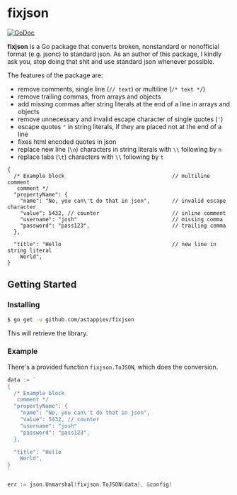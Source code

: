 # fixjson

[![GoDoc](https://img.shields.io/badge/api-reference-blue.svg?style=flat-square)](https://pkg.go.dev/github.com/astappiev/fixjson) 

**fixjson** is a Go package that converts broken, nonstandard or nonofficial format (e.g. jsonc) to standard json.
As an author of this package, I kindly ask you, stop doing that shit and use standard json whenever possible.

The features of the package are:
- remove comments, single line (`// text`) or multiline (`/* text */`)
- remove trailing commas, from arrays and objects
- add missing commas after string literals at the end of a line in arrays and objects
- remove unnecessary and invalid escape character of single quotes (`'`)
- escape quotes `"` in string literals, if they are placed not at the end of a line
- fixes html encoded quotes in json
- replace new line (`\n`) characters in string literals with `\\` following by `n`
- replace tabs (`\t`) characters with `\\` following by `t`

```text
{
  /* Example block                                  // multiline comment
   comment */
  "propertyName": {
    "name": "No, you can\'t do that in json",       // invalid escape character
    "value": 5432, // counter                       // inline comment           
    "username": "josh"                              // missing comma
    "password": "pass123",                          // trailing comma
  },

  "title": "Hello                                   // new line in string literal
    World",
}
```

## Getting Started

### Installing

```sh
$ go get -u github.com/astappiev/fixjson
```

This will retrieve the library.

### Example

There's a provided function `fixjson.ToJSON`, which does the conversion.

```go
data := `
{
  /* Example block
   comment */
  "propertyName": {
    "name": "No, you can\'t do that in json",
    "value": 5432, // counter   
    "username": "josh"
    "password": "pass123",
  },

  "title": "Hello
    World",
}
`

err := json.Unmarshal(fixjson.ToJSON(data), &config)
```
